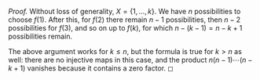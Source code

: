 *Proof.* Without loss of generality, $X = \{1, \ldots, k\}$. We have $n$
possibilities to choose $f(1)$. After this, for $f(2)$ there remain
$n-1$ possibilities, then $n-2$ possibilities for $f(3)$, and so on up
to $f(k)$, for which $n-(k-1) = n-k+1$ possibilities remain.

The above argument works for $k \le n$, but the formula is true for
$k > n$ as well: there are no injective maps in this case, and the
product $n(n-1) \cdots (n-k+1)$ vanishes because it contains a zero
factor. ◻
